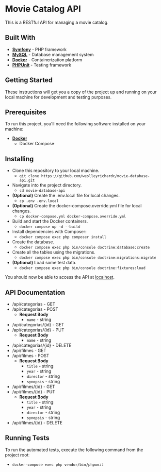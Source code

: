 # Movie Catalog API

This is a RESTful API for managing a movie catalog.

## Built With

- [**Symfony**](https://symfony.com) - PHP framework
- [**MySQL**](https://www.mysql.com) - Database management system
- [**Docker**](https://www.docker.com) - Containerization platform
- [**PHPUnit**](https://phpunit.de) - Testing framework

## Getting Started

These instructions will get you a copy of the project up and running on your local machine for development and testing purposes.

## Prerequisites

To run this project, you'll need the following software installed on your machine:

- [**Docker**](https://docs.docker.com/get-docker/)
  - Docker Compose

## Installing

- Clone this repository to your local machine.
  - `git clone https://github.com/weslleyrichardc/movie-database-api.git`
- Navigate into the project directory.
  - `cd movie-database-api`
- **(Optional)** Create the .env.local file for local changes.
  - `cp .env .env.local`
- **(Optional)** Create the docker-compose.override.yml file for local changes.
  - `cp docker-compose.yml docker-compose.override.yml`
- Build and start the Docker containers.
  - `docker compose up -d --build`
- Install dependencies with Composer:
  - `docker compose exec php composer install`
- Create the database.
  - `docker compose exec php bin/console doctrine:database:create`
- Create all the tables using the migrations.
  - `docker compose exec php bin/console doctrine:migrations:migrate`
- **(Optional)** Load some test data.
  - `docker compose exec php bin/console doctrine:fixtures:load`

You should now be able to access the API at [localhost](http://localhost).

## API Documentation

- /api/categorias - GET
- /api/categorias - POST
  - **Request Body**
    - `name` - string
- /api/categorias/{id} - GET
- /api/categorias/{id} - PUT
  - **Request Body**
    - `name` - string
- /api/categorias/{id} - DELETE
- /api/filmes - GET
- /api/filmes - POST
  - **Request Body**
    - `title` - string
    - `year` - string
    - `director` - string
    - `synopsis` - string
- /api/filmes/{id} - GET
- /api/filmes/{id} - PUT
  - **Request Body**
    - `title` - string
    - `year` - string
    - `director` - string
    - `synopsis` - string
- /api/filmes/{id} - DELETE

## Running Tests

To run the automated tests, execute the following command from the project root:

- `docker-compose exec php vendor/bin/phpunit`

